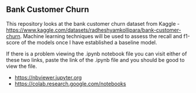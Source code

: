 ## Bank Customer Churn

This repository looks at the bank customer churn dataset from Kaggle - https://www.kaggle.com/datasets/radheshyamkollipara/bank-customer-churn. Machine learning techniques will be used to assess the recall and f1-score of the models once I have established a baseline model.

If there is a problem viewing the .ipynb notebook file you can visit either of these two links, paste the link of the .ipynb file and you should be good to view the file.
* https://nbviewer.jupyter.org
* https://colab.research.google.com/notebooks
